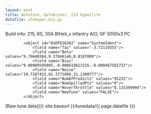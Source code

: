 ```yaml
---
layout: post
title: Autotune, @ufoDziner, 215 hyperlite
datafile: ufohyper.bin.gz
---
```


Build info: 215, 6S, 30A BlHeli\_s infantry AIO, GF 5050x3 PC

```
        <object id="0xDFD16382" name="SystemIdent">
            <field name="Tau" values="-3.72119355"/>
            <field name="Beta" values="9.70648384,9.37046146,8.8187809"/>
            <field name="Bias" values="0.00909595005,-0.000619613216,-0.000467581733"/>
            <field name="Noise" values="19.7207432,82.3771896,31.2300777"/>
            <field name="NumAfPredicts" values="95232"/>
            <field name="NumSpilledPts" values="0"/>
            <field name="HoverThrottle" values="0.115399994"/>
            <field name="NewTune" values="FALSE"/>
        </object>
```

[Raw tune data]({{ site.baseurl }}/tunedata/{{ page.datafile }})
